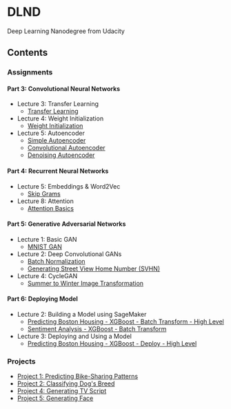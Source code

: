 # DLND
Deep Learning Nanodegree from Udacity

## Contents
### Assignments
#### Part 3: Convolutional Neural Networks
 - Lecture 3: Transfer Learning
    - [Transfer Learning](./assignments/P3-CNN/L3-transfer-learning/Transfer_Learning_Exercise.ipynb)
 - Lecture 4: Weight Initialization
    - [Weight Initialization](./assignments/P3-CNN/L4-weight-initialization/weight_initialization_exercise.ipynb)
 - Lecture 5: Autoencoder
    - [Simple Autoencoder](./assignments/P3-CNN/L5-autoencoder/Simple_Autoencoder_Exercise.ipynb)
    - [Convolutional Autoencoder](./assignments/P3-CNN/L5-autoencoder/Convolutional_Autoencoder_Exercise.ipynb)
    - [Denoising Autoencoder](./assignments/P3-CNN/L5-autoencoder/Denoising_Autoencoder_Exercise.ipynb)
#### Part 4: Recurrent Neural Networks
 - Lecture 5: Embeddings & Word2Vec
    - [Skip Grams](./assignments/P4-RNN/L5-embeddings-word2vec/Skip_Grams_Exercise.ipynb)
 - Lecture 8: Attention
    - [Attention Basics](./assignments/P4-RNN/L8-attention/Attention%20Basics.ipynb)
#### Part 5: Generative Adversarial Networks
 - Lecture 1: Basic GAN
    - [MNIST GAN](./assignments/P5-GAN/L1-generative-adversarial-networks/MNIST_GAN_Exercise.ipynb)
 - Lecture 2: Deep Convolutional GANs
    - [Batch Normalization](./assignments/P5-GAN/L2-deep-convolutional-gans/batch-norm/Batch_Normalization.ipynb)
    - [Generating Street View Home Number (SVHN)](./assignments/P5-GAN/L2-deep-convolutional-gans/dcgan-svhn/DCGAN_Exercise.ipynb)
 - Lecture 4: CycleGAN
    - [Summer to Winter Image Transformation](./assignments/P5-GAN/L4-implementing-a-cyclegan/CycleGAN_Exercise.ipynb)
#### Part 6: Deploying Model
 - Lecture 2: Building a Model using SageMaker
    - [Predicting Boston Housing - XGBoost - Batch Transform - High Level](./assignments/P6-deploying-model/L2-building-a-model-using-sagemaker/Boston%20Housing%20-%20XGBoost%20(Batch%20Transform)%20-%20High%20Level.ipynb)
    - [Sentiment Analysis - XGBoost - Batch Transform](./assignments/P6-deploying-model/L2-building-a-model-using-sagemaker/IMDB%20Sentiment%20Analysis%20-%20XGBoost%20(Batch%20Transform).ipynb)
 - Lecture 3: Deploying and Using a Model
    - [Predicting Boston Housing - XGBoost - Deploy - High Level](./assignments/P6-deploying-model/L2-building-a-model-using-sagemaker/Boston%20Housing%20-%20XGBoost%20(Deploy)%20-%20High%20Level.ipynb)
 
### Projects
 - [Project 1: Predicting Bike-Sharing Patterns](./P1-Predicting-Bike-Sharing-Patterns/Your_first_neural_network.ipynb)
 - [Project 2: Classifying Dog's Breed](./P2-Dog-Classification/dog_app.ipynb)
 - [Project 4: Generating TV Script](./P4-Generating-TV-Script/dlnd_tv_script_generation.ipynb)
 - [Project 5: Generating Face](./P5-Generating-Face/dlnd_face_generation.ipynb)
 
